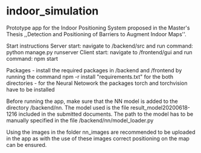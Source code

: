# indoor_simulation

Prototype app for the Indoor Positioning System proposed in the Master's Thesis ,,Detection and Positioning of Barriers to Augment Indoor Maps''.

Start instructions
	Server start: navigate to /backend/src and run command: python manage.py runserver
	Client start: navigate to /frontend/gui and run command: npm start
	

Packages
	- install the required packages in /backend and /frontend by running the command npm -r install "requirements.txt" for the both directories
	- for the Neural Netowork the packages torch and torchvision have to be installed

Before running the app, make sure that the NN model is added to the directory /backend/nn. The model used is the file result_model20200618-1216 included in the submitted documents. The path to the model has to be manually specified in the file /backend/nn/model_loader.py

Using the images in the folder nn_images are recommended to be uploaded in the app as with the use of these images correct positioning on the map can be ensured.

